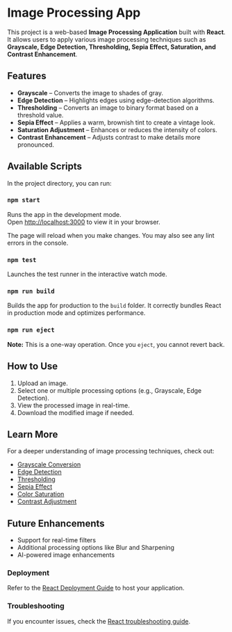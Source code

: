 # Image Processing App

This project is a web-based **Image Processing Application** built with **React**. It allows users to apply various image processing techniques such as **Grayscale, Edge Detection, Thresholding, Sepia Effect, Saturation, and Contrast Enhancement**.

## Features
- **Grayscale** – Converts the image to shades of gray.
- **Edge Detection** – Highlights edges using edge-detection algorithms.
- **Thresholding** – Converts an image to binary format based on a threshold value.
- **Sepia Effect** – Applies a warm, brownish tint to create a vintage look.
- **Saturation Adjustment** – Enhances or reduces the intensity of colors.
- **Contrast Enhancement** – Adjusts contrast to make details more pronounced.

## Available Scripts

In the project directory, you can run:

### `npm start`

Runs the app in the development mode. \
Open [http://localhost:3000](http://localhost:3000) to view it in your browser.

The page will reload when you make changes. You may also see any lint errors in the console.

### `npm test`

Launches the test runner in the interactive watch mode.

### `npm run build`

Builds the app for production to the `build` folder. It correctly bundles React in production mode and optimizes performance.

### `npm run eject`

**Note:** This is a one-way operation. Once you `eject`, you cannot revert back.

## How to Use
1. Upload an image.
2. Select one or multiple processing options (e.g., Grayscale, Edge Detection).
3. View the processed image in real-time.
4. Download the modified image if needed.

## Learn More
For a deeper understanding of image processing techniques, check out:
- [Grayscale Conversion](https://en.wikipedia.org/wiki/Grayscale)
- [Edge Detection](https://en.wikipedia.org/wiki/Edge_detection)
- [Thresholding](https://en.wikipedia.org/wiki/Thresholding_(image_processing))
- [Sepia Effect](https://en.wikipedia.org/wiki/Sepia_(color))
- [Color Saturation](https://en.wikipedia.org/wiki/Colorfulness)
- [Contrast Adjustment](https://en.wikipedia.org/wiki/Contrast_(vision))

## Future Enhancements
- Support for real-time filters
- Additional processing options like Blur and Sharpening
- AI-powered image enhancements

### Deployment
Refer to the [React Deployment Guide](https://facebook.github.io/create-react-app/docs/deployment) to host your application.

### Troubleshooting
If you encounter issues, check the [React troubleshooting guide](https://facebook.github.io/create-react-app/docs/troubleshooting).
